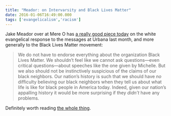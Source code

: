 ```yaml
---
title: "Meador: on Intervarsity and Black Lives Matter"
date: 2016-01-06T16:49:00.000
tags: ['evangelicalism','racism']
---
```


Jake Meador over at Mere O has [a really good piece today](http://mereorthodoxy.com/on-intervarsity-and-black-lives-matter/) on the white evangelical response to the messages at Urbana last month, and more generally to the Black Lives Matter movement:

> We do not have to endorse everything about the organization Black Lives Matter. We shouldn’t feel like we cannot ask questions—even critical questions—about speeches like the one given by Michelle. But we also should not be instinctively suspicious of the claims of our black neighbors. Our nation’s history is such that we should have _no_ difficulty believing our black neighbors when they tell us about what life is like for black people in America today. Indeed, given our nation’s appalling history it would be more surprising if they _didn’t_ have any problems.

Definitely worth reading [the whole thing](http://mereorthodoxy.com/on-intervarsity-and-black-lives-matter/).
